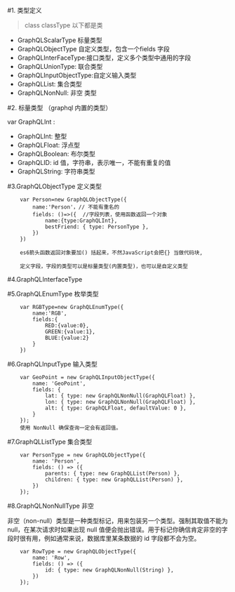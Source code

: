 #1. 类型定义

> class  classType 以下都是类

+ GraphQLScalarType 标量类型
+ GraphQLObjectType 自定义类型，包含一个fields 字段
+ GraphQLInterFaceType:接口类型，定义多个类型中通用的字段
+ GraphQLUnionType: 联合类型
+ GraphQLInputObjectType:自定义输入类型
+ GraphQLList: 集合类型
+ GraphQLNonNull: 非空 类型

#2. 标量类型 （graphql 内置的类型）

var GraphQLInt :
+ GraphQLInt: 整型
+ GraphQLFloat: 浮点型
+ GraphQLBoolean: 布尔类型
+ GraphQLID: id 值，字符串，表示唯一，不能有重复的值
+ GraphQLString: 字符串类型


#3.GraphQLObjectType 定义类型

        var Person=new GraphQLObjectType({
            name:'Person'，// 不能有重名的
            fields: ()=>({  //字段列表，使用函数返回一个对象
                name:{type:GraphQLInt},
                bestFriend: { type: PersonType },
            })
        })

        es6箭头函数返回对象要加() 括起来，不然JavaScript会把{} 当做代码块,

        定义字段，字段的类型可以是标量类型(内置类型)，也可以是自定义类型

#4.GraphQLInterfaceType

#5.GraphQLEnumType 枚举类型

        var RGBType=new GraphQLEnumType({
            name:'RGB',
            fields:{
                RED:{value:0},
                GREEN:{value:1},
                BLUE:{value:2}
            }
        })

#6.GraphQLInputType 输入类型

        var GeoPoint = new GraphQLInputObjectType({
            name: 'GeoPoint',
            fields: {
                lat: { type: new GraphQLNonNull(GraphQLFloat) },
                lon: { type: new GraphQLNonNull(GraphQLFloat) },
                alt: { type: GraphQLFloat, defaultValue: 0 },
            }
        });
        使用 NonNull 确保查询一定会有返回值。

#7.GraphQLListType 集合类型

        var PersonType = new GraphQLObjectType({
            name: 'Person',
            fields: () => ({
                parents: { type: new GraphQLList(Person) },
                children: { type: new GraphQLList(Person) },
            })
        });

#8.GraphQLNonNullType 非空
 
 非空（non-null）类型是一种类型标记，用来包装另一个类型。强制其取值不能为 null，在某次请求时如果出现 null 值便会抛出错误。用于标记你确信肯定非空的字段时很有用，例如通常来说，数据库里某条数据的 id 字段都不会为空。

        var RowType = new GraphQLObjectType({
            name: 'Row',
            fields: () => ({
                id: { type: new GraphQLNonNull(String) },
            })
        });